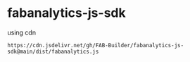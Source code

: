 # fabanalytics-js-sdk

using cdn 
```
https://cdn.jsdelivr.net/gh/FAB-Builder/fabanalytics-js-sdk@main/dist/fabanalytics.js
```
